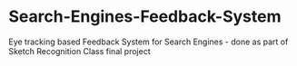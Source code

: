 # Search-Engines-Feedback-System

Eye tracking based Feedback System for Search Engines - done as part of Sketch Recognition Class final project
